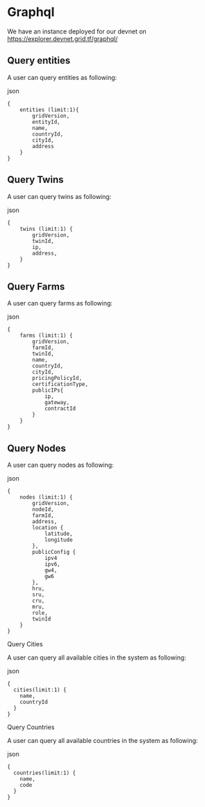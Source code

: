 # Graphql

We have an instance deployed for our devnet on https://explorer.devnet.grid.tf/graphql/

## Query entities

A user can query entities as following:

json
```
{
    entities (limit:1){
        gridVersion,
        entityId,
        name,
        countryId,
        cityId,
        address
    }
}
```

## Query Twins

A user can query twins as following:

json
```
{
    twins (limit:1) {
        gridVersion,
        twinId,
        ip,
        address,
    }
}
```

## Query Farms

A user can query farms as following:

json
```
{
    farms (limit:1) {
        gridVersion,
        farmId,
        twinId,
        name,
        countryId,
        cityId,
        pricingPolicyId,
        certificationType,
        publicIPs{
            ip,
            gateway,
            contractId
        }
    }
}
```

## Query Nodes

A user can query nodes as following:

json
```
{
    nodes (limit:1) {
        gridVersion,
        nodeId,
        farmId,
        address,
        location {
            latitude,
            longitude
        },
        publicConfig {
            ipv4
            ipv6,
            gw4,
            gw6
        },
        hru,
        sru,
        cru,
        mru,
        role,
        twinId
    }
}
```

Query Cities 

A user can query all available cities in the system as following:

json
```
{
  cities(limit:1) {
    name,
    countryId
  }
}
```

Query Countries 

A user can query all available countries in the system as following:

json
```
{
  countries(limit:1) {
    name,
    code
  }
}
```
